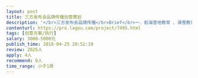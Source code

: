 ```yaml
---                
layout: post       
title: 三方发布会品牌传播创意策划           
description: '</br>三方发布会品牌传播</br>Brief</br>一．航海营地教育 、滑雪教育、潜水教育三家行业领头羊，联盟成立，发布会启动仪式，</br>现场大咖云集，国宝级奥运冠军IP、国家级退役体育运动员、发烧友、企业家形象大使联合出席(地产前10、华为高管等)。</br>二．品牌传播</br>*给发布会赋予创意主题，给三方IP赋予人格和态度；</br>*传递意见领袖们的高品味的生活理念；</br>*传播自有港口下的超级体验场，给用户的超“帆”体验；</br>*讲述企业家营地教育匠心工程和对服务苛求以及创意空间设计</br>*冠军IP、航海家日记、小WOW原创IP的创意融入</br>三．现场发布会执行</br>*宣传片创意脚本</br>*现场启动仪式-科技互动</br>'     
contenturl: https://pro.lagou.com/project/7495.html      
tags: [创意方案/执行]            
salary: 3000-5000元          
publish_time: 2018-04-25 20:52:19         
review: 2025人                   
apply: 4人                   
recommend: 0人                   
time_range: 小于1周              
---                 
```


